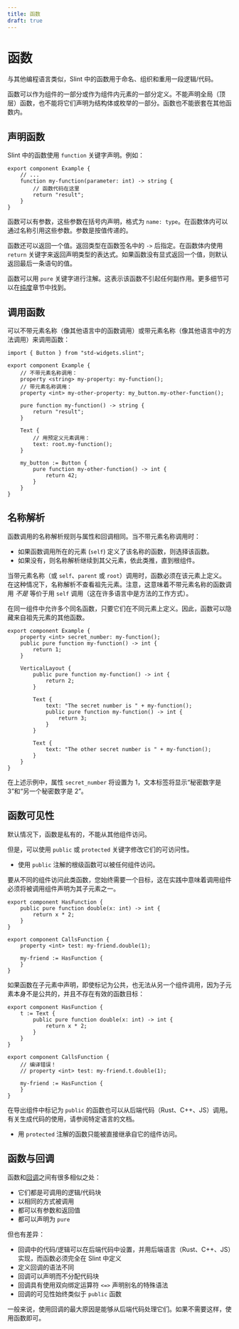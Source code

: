 ```yaml
---
title: 函数
draft: true
---
```

# 函数

与其他编程语言类似，Slint 中的函数用于命名、组织和重用一段逻辑/代码。

函数可以作为组件的一部分或作为组件内元素的一部分定义。不能声明全局（顶层）函数，也不能将它们声明为结构体或枚举的一部分。函数也不能嵌套在其他函数内。

## 声明函数

Slint 中的函数使用 `function` 关键字声明。例如：

```slint
export component Example {
    // ...
    function my-function(parameter: int) -> string {
        // 函数代码在这里
        return "result";
    }
}
```

函数可以有参数，这些参数在括号内声明，格式为 `name: type`。在函数体内可以通过名称引用这些参数。参数是按值传递的。

函数还可以返回一个值。返回类型在函数签名中的 `->` 后指定。在函数体内使用 `return` 关键字来返回声明类型的表达式。如果函数没有显式返回一个值，则默认返回最后一条语句的值。

函数可以用 `pure` 关键字进行注解。这表示该函数不引起任何副作用。更多细节可以在[纯度](https://releases.slint.dev/1.7.2/docs/slint/src/language/concepts/purity)章节中找到。

## 调用函数

可以不带元素名称（像其他语言中的函数调用）或带元素名称（像其他语言中的方法调用）来调用函数：

```slint
import { Button } from "std-widgets.slint"; 

export component Example {
    // 不带元素名称调用：
    property <string> my-property: my-function();
    // 带元素名称调用：
    property <int> my-other-property: my_button.my-other-function();

    pure function my-function() -> string {
        return "result";
    }

    Text {
        // 用预定义元素调用：
        text: root.my-function();
    }

    my_button := Button {
        pure function my-other-function() -> int {
            return 42;
        }
    }
}
```

## 名称解析

函数调用的名称解析规则与属性和回调相同。当不带元素名称调用时：

- 如果函数调用所在的元素 (`self`) 定义了该名称的函数，则选择该函数。
- 如果没有，则名称解析继续到其父元素，依此类推，直到根组件。

当带元素名称（或 `self`、`parent` 或 `root`）调用时，函数必须在该元素上定义。在这种情况下，名称解析不查看祖先元素。注意，这意味着不带元素名称的函数调用 *不是* 等价于用 `self` 调用（这在许多语言中是方法的工作方式）。

在同一组件中允许多个同名函数，只要它们在不同元素上定义。因此，函数可以隐藏来自祖先元素的其他函数。

```slint
export component Example {
    property <int> secret_number: my-function();
    public pure function my-function() -> int {
        return 1;
    }

    VerticalLayout {
        public pure function my-function() -> int {
            return 2;
        }

        Text {
            text: "The secret number is " + my-function();
            public pure function my-function() -> int {
                return 3;
            }
        }

        Text {
            text: "The other secret number is " + my-function();
        }
    }
}
```

在上述示例中，属性 `secret_number` 将设置为 1，文本标签将显示“秘密数字是 3”和“另一个秘密数字是 2”。

## 函数可见性

默认情况下，函数是私有的，不能从其他组件访问。

但是，可以使用 `public` 或 `protected` 关键字修改它们的可访问性。

- 使用 `public` 注解的根级函数可以被任何组件访问。

要从不同的组件访问此类函数，您始终需要一个目标，这在实践中意味着调用组件必须将被调用组件声明为其子元素之一。

```slint
export component HasFunction {
    public pure function double(x: int) -> int {
        return x * 2;
    }
}

export component CallsFunction {
    property <int> test: my-friend.double(1);

    my-friend := HasFunction {
    }
}
```

如果函数在子元素中声明，即使标记为公共，也无法从另一个组件调用，因为子元素本身不是公共的，并且不存在有效的函数目标：

```slint
export component HasFunction {
    t := Text {
        public pure function double(x: int) -> int {
            return x * 2;
        }
    }
}

export component CallsFunction {
    // 编译错误！
    // property <int> test: my-friend.t.double(1);

    my-friend := HasFunction {
    }
}
```

在导出组件中标记为 `public` 的函数也可以从后端代码（Rust、C++、JS）调用。有关生成代码的使用，请参阅特定语言的文档。

- 用 `protected` 注解的函数只能被直接继承自它的组件访问。

## 函数与回调

函数和[回调](https://releases.slint.dev/1.7.2/docs/slint/src/language/syntax/callbacks)之间有很多相似之处：

- 它们都是可调用的逻辑/代码块
- 以相同的方式被调用
- 都可以有参数和返回值
- 都可以声明为 `pure`

但也有差异：

- 回调中的代码/逻辑可以在后端代码中设置，并用后端语言（Rust、C++、JS）实现，而函数必须完全在 Slint 中定义
- 定义回调的语法不同
- 回调可以声明而不分配代码块
- 回调具有使用双向绑定运算符 `<=>` 声明别名的特殊语法
- 回调的可见性始终类似于 `public` 函数

一般来说，使用回调的最大原因是能够从后端代码处理它们。如果不需要这样，使用函数即可。